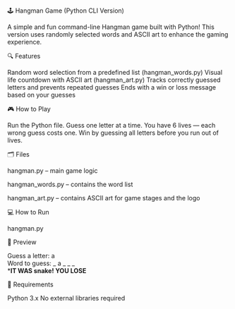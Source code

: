 🕹️ Hangman Game (Python CLI Version)

A simple and fun command-line Hangman game built with Python!
This version uses randomly selected words and ASCII art to enhance the gaming experience.

🔍 Features

Random word selection from a predefined list (hangman_words.py)
Visual life countdown with ASCII art (hangman_art.py)
Tracks correctly guessed letters and prevents repeated guesses
Ends with a win or loss message based on your guesses

🎮 How to Play

Run the Python file.
Guess one letter at a time.
You have 6 lives — each wrong guess costs one.
Win by guessing all letters before you run out of lives.

🗂️ Files

hangman.py – main game logic

hangman_words.py – contains the word list

hangman_art.py – contains ASCII art for game stages and the logo

💻 How to Run

hangman.py

📸 Preview

Guess a letter: a  
Word to guess: _ a _ _ _  
***********************IT WAS snake! YOU LOSE**********************

📌 Requirements

Python 3.x
No external libraries required
